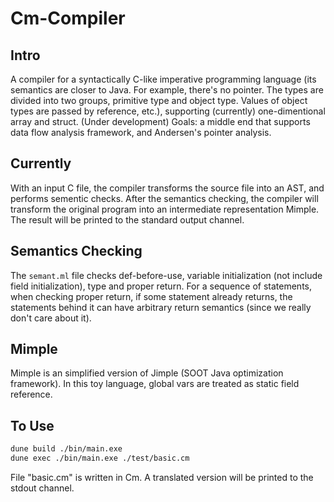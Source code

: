 # Cm-Compiler
## Intro
A compiler for a syntactically C-like imperative programming language (its semantics are closer to Java. For example, there's no pointer. The types are divided into two groups, primitive type and object type. Values of object types are passed by reference, etc.), supporting (currently) one-dimentional array and struct. (Under development) Goals: a middle end that supports data flow analysis framework, and Andersen's pointer analysis.

## Currently
With an input C file, the compiler transforms the source file into an AST, and performs sementic checks. After the semantics checking, the compiler will transform the original program into an intermediate representation Mimple. The result will be printed to the standard output channel.

## Semantics Checking
The `semant.ml` file checks def-before-use, variable initialization (not include field initialization), type and proper return. For a sequence of statements, when checking proper return, if some statement already returns, the statements behind it can have arbitrary return semantics (since we really don't care about it).

## Mimple
Mimple is an simplified version of Jimple (SOOT Java optimization framework). In this toy language, global vars are treated as static field reference.

## To Use
```bash
dune build ./bin/main.exe
dune exec ./bin/main.exe ./test/basic.cm
```
File "basic.cm" is written in Cm. A translated version will be printed to the stdout channel.

